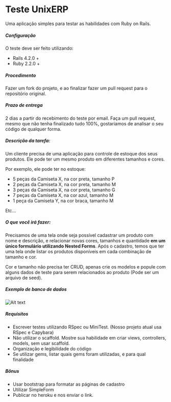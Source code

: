 # Teste UnixERP
Uma aplicação simples para testar as habilidades com Ruby on Rails.

##### Configuração
O teste deve ser feito utilizando:
- Rails 4.2.0 +
- Ruby 2.2.0 +

##### Procedimento
Fazer um fork do projeto, e ao finalizar fazer um pull request para o repositório original.

##### Prazo de entrega
2 dias a partir do recebimento do teste por email. Faça um pull request, mesmo que não tenha finalizado tudo 100%, gostariamos de analisar o seu código de qualquer forma.

##### Descrição da tarefa:
Um cliente precisa de uma aplicação para controle de estoque dos seus produtos. Ele pode ter um mesmo produto em diferentes tamanhos e cores.

Por exemplo, ele pode ter no estoque:
- 5 peças da Camiseta X, na cor preta, tamanho P
- 2 peças da Camiseta X, na cor preta, tamanho M
- 3 peças da Camiseta X, na cor preta, tamanho G
- 7 peças da Camiseta X, na cor azul, tamanho M
- 1 peça da Camiseta Y, na cor braca, tamanho M

Etc...

##### O que você irá fazer:
Precisamos de uma tela onde seja possível cadastrar um produto com nome e descrição, e relacionar novas cores, tamanhos e quantidade **em um único formulário utilizando Nested Forms**. Após o cadastro, temos que ter uma tela onde listar os produtos disponíveis em cada combinação de tamanho e cor.

Cor e tamanho não precisa ter CRUD, apenas crie os modelos e popule com alguns dados de teste para serem relacionados ao produto (Pode ser um arquivo de seed).

##### Exemplo de banco de dados
![Alt text](https://raw.githubusercontent.com/fellipefingoli/teste-unixerp/master/public/Teste_Retail_Manager.png)

##### Requisitos
- Escrever testes utilizando RSpec ou MiniTest. (Nosso projeto atual usa RSpec
  e Capybara)
- Não utilizar o scaffold. Mostre sua habilidade em criar views, controllers, models, sem usar scaffold.
- Organização e legibilidade do código
- Se utilizar gems, listar quais gems foram utilizadas, e para qual finalidade

##### Bônus
- Usar bootstrap para formatar as páginas de cadastro
- Utilizar SimpleForm
- Publicar no heroku e nos enviar o link.
